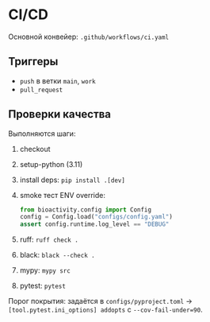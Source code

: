 # CI/CD

Основной конвейер: `.github/workflows/ci.yaml`

## Триггеры

- `push` в ветки `main`, `work`
- `pull_request`

## Проверки качества

Выполняются шаги:

1. checkout
2. setup-python (3.11)
3. install deps: `pip install .[dev]`
4. smoke тест ENV override:

   ```python
   from bioactivity.config import Config
   config = Config.load("configs/config.yaml")
   assert config.runtime.log_level == "DEBUG"
   ```

5. ruff: `ruff check .`
6. black: `black --check .`
7. mypy: `mypy src`
8. pytest: `pytest`

Порог покрытия: задаётся в `configs/pyproject.toml` → `[tool.pytest.ini_options] addopts` с `--cov-fail-under=90`.
